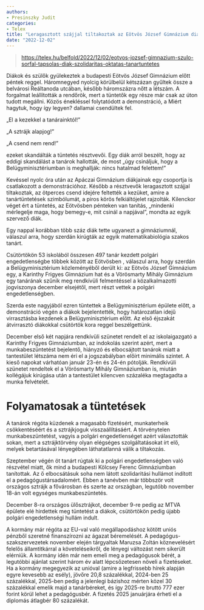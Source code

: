 ```yaml
---
authors:
- Presinszky Judit
categories:
- Telex 
title: "Leragasztott szájjal tiltakoztak az Eötvös József Gimnázium diákjai"
date: "2022-12-02"
---
```


> https://telex.hu/belfold/2022/12/02/eotvos-jozsef-gimnazium-szulo-sorfal-tapsolas-diak-szolidaritas-oktatas-tanartuntetes

Diákok és szülők gyülekeztek a budapesti Eötvös József Gimnázium előtt péntek reggel. Háromnegyed nyolcig körülbelül kétszázan gyűltek össze a belvárosi Reáltanoda utcában, később háromszázra nőtt a létszám. A forgalmat leállították a rendőrök, mert a tüntetők egy része már csak az úton tudott megállni. Közös énekléssel folytatódott a demonstráció, a Miért hagytuk, hogy így legyen? dallamai csendültek fel.

„El a kezekkel a tanárainktól!”

„A sztrájk alapjog!”

„A csend nem rend!”

 ezeket skandálták a tüntetés résztvevői. Egy diák arról beszélt, hogy az eddigi skandálást a tanárok hallották, de most „úgy csináljuk, hogy a Belügyminisztériumban is meghallják: nincs hatalmad felettem!”

Kevéssel nyolc óra után az Apáczai Gimnázium diákjainak egy csoportja is csatlakozott a demonstrációhoz. Később a résztvevők leragasztott szájjal tiltakoztak, az ötperces csend idejére feltették a kezüket, amire a tanártüntetések szimbólumát, a piros körös felkiáltójelet rajzolták. Kilenckor véget ért a tüntetés, az Eötvösben pénteken van tanítás, „mindenki mérlegelje maga, hogy bemegy-e, mit csinál a napjával”, mondta az egyik szervező diák.

Egy nappal korábban több száz diák tette ugyanezt a gimnáziumnál, válaszul arra, hogy szerdán kirúgták az egyik matematikabiológia szakos tanárt.

Csütörtökön 53 iskolából összesen 497 tanár kezdett polgári engedetlenségbe  többek között az Eötvösben , válaszul arra, hogy szerdán a Belügyminisztérium közleményéből derült ki: az Eötvös József Gimnázium egy, a Karinthy Frigyes Gimnázium hat és a Vörösmarty Mihály Gimnázium egy tanárának szűnik meg rendkívüli felmentéssel a közalkalmazotti jogviszonya december elsejétől, mert részt vettek a polgári engedetlenségben.



Szerda este nagyjából ezren tüntettek a Belügyminisztérium épülete előtt, a demonstráció végén a diákok bejelentették, hogy határozatlan idejű virrasztásba kezdenek a Belügyminisztérium előtt. Az első éjszakát átvirrasztó diákokkal csütörtök kora reggel beszélgettünk.

December első két napjára rendkívüli szünetet rendelt el az iskolaigazgató a Karinthy Frigyes Gimnáziumban, az indokolás szerint azért, mert a munkabeszüntetést bejelentő, hiányzó és elbocsájtott tanárok miatt a tantestület létszáma nem éri el a jogszabályban előírt minimális szintet. A kieső napokat várhatóan január 23-én és 24-én pótolják. Rendkívüli szünetet rendeltek el a Vörösmarty Mihály Gimnáziumban is, miután kollégájuk kirúgása után a tantestület kilencven százaléka megtagadta a munka felvételét.


# Folyamatosak a tüntetések
A tanárok régóta küzdenek a magasabb fizetésért, munkaterheik csökkentéséért és a sztrájkjoguk visszaállításáért. A törvénytelen munkabeszüntetést, vagyis a polgári engedetlenséget azért választották sokan, mert a sztrájktörvény olyan elégséges szolgáltatásokat írt elő, melyek betartásával lényegében láthatatlanná válik a tiltakozás.

Szeptember végén öt tanárt rúgtak ki a polgári engedetlenségben való részvétel miatt, ők mind a budapesti Kölcsey Ferenc Gimnáziumban tanítottak. Az ő elbocsátásuk soha nem látott szolidaritási hullámot indított el a pedagógustársadalomért. Ebben a tanévben már többször volt országos sztrájk a fővárosban és szerte az országban, legutóbb november 18-án volt egységes munkabeszüntetés.



December 8-ra országos ülősztrájkot, december 9-re pedig az MTVA épülete elé hirdettek meg tüntetést a diákok, csütörtökön pedig újabb polgári engedetlenségi hullám indult.

A kormány már régóta az EU-val való megállapodáshoz kötött uniós pénzből szeretné finanszírozni az ágazat béremelését. A pedagógus-szakszervezetek november elején tárgyaltak Maruzsa Zoltán köznevelésért felelős államtitkárral a követeléseikről, de lényegi változást nem sikerült elérniük. A kormány idén már nem emeli meg a pedagógusok bérét, a legutóbbi ajánlat szerint három év alatt lépcsőzetesen növeli a fizetéseket. Ha a kormány megegyezik az unióval (amire a legfrissebb hírek alapján egyre kevesebb az esély), jövőre 20,8 százalékkal, 2024-ben 25 százalékkal, 2025-ben pedig a jelenlegi bázishoz mérten közel 30 százalékkal emelik majd a tanárbéreket, és így 2025-re bruttó 777 ezer forint körül lehet a pedagógusbér. A fizetés 2025 januárjára érheti el a diplomás átlagbér 80 százalékát.
